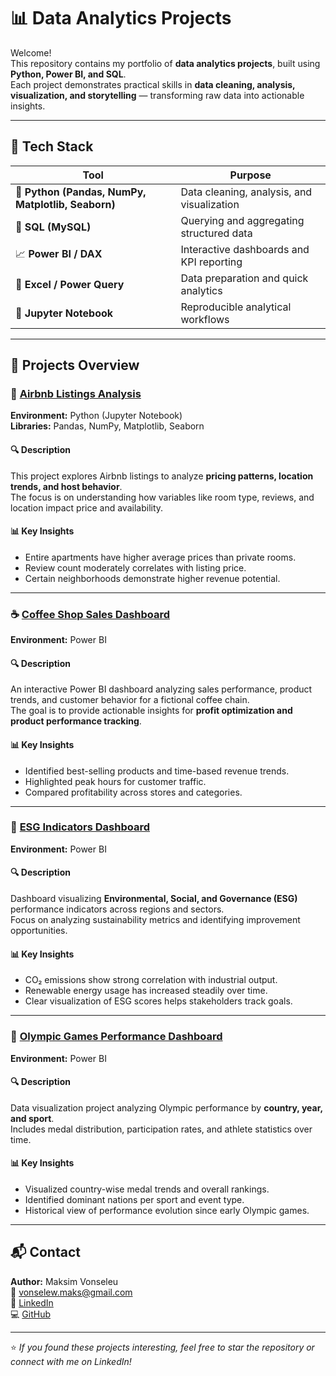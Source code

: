 # 📊 Data Analytics Projects

Welcome!  
This repository contains my portfolio of **data analytics projects**, built using **Python, Power BI, and SQL**.  
Each project demonstrates practical skills in **data cleaning, analysis, visualization, and storytelling** — transforming raw data into actionable insights.

---
## 🧰 Tech Stack

| Tool | Purpose |
|------|----------|
| 🐍 **Python (Pandas, NumPy, Matplotlib, Seaborn)** | Data cleaning, analysis, and visualization |
| 💾 **SQL (MySQL)** | Querying and aggregating structured data |
| 📈 **Power BI / DAX** | Interactive dashboards and KPI reporting |
| 🧮 **Excel / Power Query** | Data preparation and quick analytics |
| 📓 **Jupyter Notebook** | Reproducible analytical workflows |
---
## 📁 Projects Overview

### 🏡 [Airbnb Listings Analysis](./Airnb_Listings_Analysis)
**Environment:** Python (Jupyter Notebook)  
**Libraries:** Pandas, NumPy, Matplotlib, Seaborn  

#### 🔍 Description
This project explores Airbnb listings to analyze **pricing patterns, location trends, and host behavior**.  
The focus is on understanding how variables like room type, reviews, and location impact price and availability.

#### 📊 Key Insights
- Entire apartments have higher average prices than private rooms.  
- Review count moderately correlates with listing price.  
- Certain neighborhoods demonstrate higher revenue potential.  
---
### ☕ [Coffee Shop Sales Dashboard](./Coffee_Shop_Sales_Dashboard)
**Environment:** Power BI  

#### 🔍 Description
An interactive Power BI dashboard analyzing sales performance, product trends, and customer behavior for a fictional coffee chain.  
The goal is to provide actionable insights for **profit optimization and product performance tracking**.

#### 📊 Key Insights
- Identified best-selling products and time-based revenue trends.  
- Highlighted peak hours for customer traffic.  
- Compared profitability across stores and categories.
---
### 🌱 [ESG Indicators Dashboard](./ESG_Indicators_Dashboard)
**Environment:** Power BI  

#### 🔍 Description
Dashboard visualizing **Environmental, Social, and Governance (ESG)** performance indicators across regions and sectors.  
Focus on analyzing sustainability metrics and identifying improvement opportunities.

#### 📊 Key Insights
- CO₂ emissions show strong correlation with industrial output.  
- Renewable energy usage has increased steadily over time.  
- Clear visualization of ESG scores helps stakeholders track goals.
---

### 🏅 [Olympic Games Performance Dashboard](./Olympic_Game_Perfomance_Dashboard)
**Environment:** Power BI  

#### 🔍 Description
Data visualization project analyzing Olympic performance by **country, year, and sport**.  
Includes medal distribution, participation rates, and athlete statistics over time.

#### 📊 Key Insights
- Visualized country-wise medal trends and overall rankings.  
- Identified dominant nations per sport and event type.  
- Historical view of performance evolution since early Olympic games.
---

## 📬 Contact

**Author:** Maksim Vonseleu  
📧 [vonselew.maks@gmail.com](mailto:vonselew.maks@gmail.com)  
🔗 [LinkedIn](https://www.linkedin.com/in/maksimvonseleu)  
💻 [GitHub](https://github.com/maksim-vonseleu)

---
⭐ *If you found these projects interesting, feel free to star the repository or connect with me on LinkedIn!*

